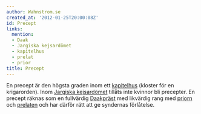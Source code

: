 ```yaml
---
author: Wahnstrom.se
created_at: '2012-01-25T20:00:08Z'
id: Precept
links:
  mention:
  - Daak
  - Jargiska kejsardömet
  - kapitelhus
  - prelat
  - prior
title: Precept
---
```


En precept är den högsta graden inom ett [kapitelhus] (kloster för en krigarorden). Inom [Jargiska
kejsardömet] tillåts inte kvinnor bli precepter. En precept räknas som en fullvärdig [Daakpräst] med
likvärdig rang med [priorn] och [prelaten] och har därför rätt att ge syndernas förlåtelse.

  [kapitelhus]: kapitelhus
  [Jargiska kejsardömet]: Jargiska_kejsardömet
  [Daakpräst]: Daak
  [priorn]: prior
  [prelaten]: prelat
